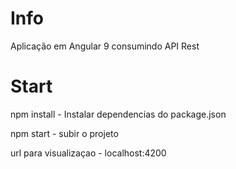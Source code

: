 # Info

Aplicação em Angular 9 consumindo API Rest

# Start

npm install - Instalar dependencias do package.json 

npm start - subir o projeto 

url para visualizaçao - localhost:4200
